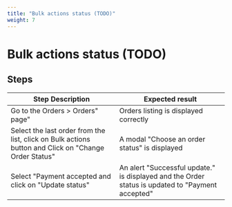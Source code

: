 ```yaml
---
title: "Bulk actions status (TODO)"
weight: 7
---
```


# Bulk actions status (TODO)
## Steps
| Step Description | Expected result |
| ----- | ----- |
| Go to the Orders > Orders" page" | Orders listing is displayed correctly |
| Select the last order from the list, click on Bulk actions button and Click on "Change Order Status" | A modal "Choose an order status" is displayed |
| Select "Payment accepted and click on "Update status" | An alert "Successful update." is displayed and the Order status is updated to "Payment accepted" |
